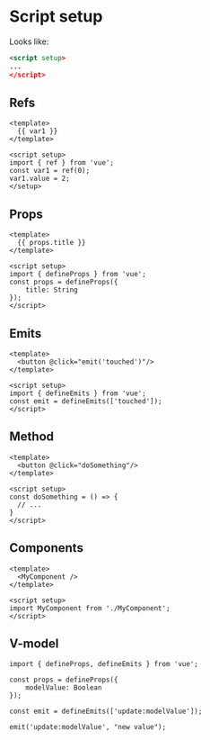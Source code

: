 # Script setup
Looks like:
```xml
<script setup>
...
</script>
```

## Refs
```vue
<template>
  {{ var1 }}
</template>

<script setup>
import { ref } from 'vue';
const var1 = ref(0);
var1.value = 2;
</setup>
```

## Props
```vue
<template>
  {{ props.title }}
</template>

<script setup>
import { defineProps } from 'vue';
const props = defineProps({
    title: String
});
</script>
```

## Emits
```vue
<template>
  <button @click="emit('touched')"/>
</template>

<script setup>
import { defineEmits } from 'vue';
const emit = defineEmits(['touched']);
</script>
```

## Method
```vue
<template>
  <button @click="doSomething"/>
</template>

<script setup>
const doSomething = () => {
  // ...
}
</script>
```

## Components
```vue
<template>
  <MyComponent />
</template>

<script setup>
import MyComponent from './MyComponent';
</script>
```

## V-model
```vue
import { defineProps, defineEmits } from 'vue';

const props = defineProps({
    modelValue: Boolean
});

const emit = defineEmits(['update:modelValue']);

emit('update:modelValue', "new value");
```
